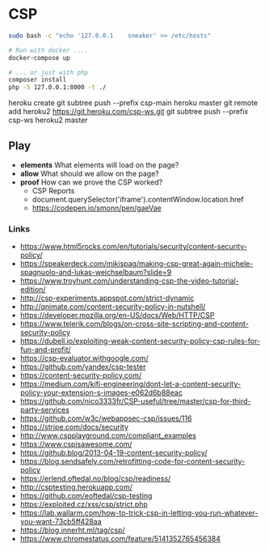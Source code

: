 # CSP

```sh
sudo bash -c "echo '127.0.0.1    sneaker' >> /etc/hosts"

# Run with docker ....
docker-compose up

# ... or just with php
composer install
php -S 127.0.0.1:8000 -t ./
```



heroku create
git subtree push --prefix csp-main heroku master
git remote add heroku2 https://git.heroku.com/csp-ws.git
git subtree push --prefix csp-ws heroku2 master


## Play
- **elements** What elements will load on the page?
- **allow** What should we allow on the page?
- **proof** How can we prove the CSP worked?
  - CSP Reports
  - document.querySelector('iframe').contentWindow.location.href
  - https://codepen.io/smonn/pen/gaeVae

### Links
- https://www.html5rocks.com/en/tutorials/security/content-security-policy/
- https://speakerdeck.com/mikispag/making-csp-great-again-michele-spagnuolo-and-lukas-weichselbaum?slide=9
- https://www.troyhunt.com/understanding-csp-the-video-tutorial-edition/
- http://csp-experiments.appspot.com/strict-dynamic
- http://qnimate.com/content-security-policy-in-nutshell/
- https://developer.mozilla.org/en-US/docs/Web/HTTP/CSP
- https://www.telerik.com/blogs/on-cross-site-scripting-and-content-security-policy
- https://dubell.io/exploiting-weak-content-security-policy-csp-rules-for-fun-and-profit/
- https://csp-evaluator.withgoogle.com/
- https://github.com/yandex/csp-tester
- https://content-security-policy.com/
- https://medium.com/kifi-engineering/dont-let-a-content-security-policy-your-extension-s-images-e062d6b88eac
- https://github.com/nico3333fr/CSP-useful/tree/master/csp-for-third-party-services
- https://github.com/w3c/webappsec-csp/issues/116
- https://stripe.com/docs/security
- http://www.cspplayground.com/compliant_examples
- https://www.cspisawesome.com/
- https://github.blog/2013-04-19-content-security-policy/
- https://blog.sendsafely.com/retrofitting-code-for-content-security-policy
- https://erlend.oftedal.no/blog/csp/readiness/
- http://csptesting.herokuapp.com/
- https://github.com/eoftedal/csp-testing
- https://exploited.cz/xss/csp/strict.php
- https://lab.wallarm.com/how-to-trick-csp-in-letting-you-run-whatever-you-want-73cb5ff428aa
- https://blog.innerht.ml/tag/csp/
- https://www.chromestatus.com/feature/5141352765456384